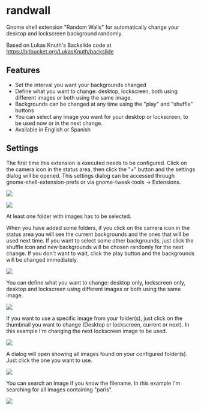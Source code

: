 randwall
========

Gnome shell extension "Random Walls" for automatically change your desktop and lockscreen background randomly.

Based on Lukas Knuth's Backslide code at https://bitbucket.org/LukasKnuth/backslide

Features
--------

* Set the interval you want your backgrounds changed
* Define what you want to change: desktop, lockscreen, both using different images or both using the same image.
* Backgrounds can be changed at any time using the "play" and "shuffle" buttons
* You can select any image you want for your desktop or lockscreen, to be used now or in the next change.
* Available in English or Spanish

Settings
--------

The first time this extension is executed needs to be configured. Click on the camera icon in the status area, then click the "+" button and the settings dialog will be opened. This settings dialog can be accessed through gnome-shell-extension-prefs or via gnome-tweak-tools -> Extensions.

![](https://github.com/rodakorn/randwall/blob/master/_screenshots/1.png)

![](https://github.com/rodakorn/randwall/blob/master/_screenshots/2.png)

At least one folder with images has to be selected. 

When you have added some folders, if you click on the camera icon in the status area you will see the current backgrounds and the ones that will be used next time. If you want to select some other backgrounds, just click the shuffle icon and new backgrounds will be chosen randomly for the next change. If you don't want to wait, click the play button and the backgrounds will be changed immediately.

![](https://github.com/rodakorn/randwall/blob/master/_screenshots/3.png)

You can define what you want to change: desktop only, lockscreen only, desktop and lockscreen using different images or both using the same image.

![](https://github.com/rodakorn/randwall/blob/master/_screenshots/4.png)

If you want to use a specific image from your folder(s), just click on the thumbnail you want to change (Desktop or lockscreen, current or next). In this example I'm changing the next lockscreen image to be used.

![](https://github.com/rodakorn/randwall/blob/master/_screenshots/5.png)

A dialog will open showing all images found on your configured folder(s). Just click the one you want to use.

![](https://github.com/rodakorn/randwall/blob/master/_screenshots/6.png)

You can search an image if you know the filename. In this example I'm searching for all images containing "paris".

![](https://github.com/rodakorn/randwall/blob/master/_screenshots/7.png)

